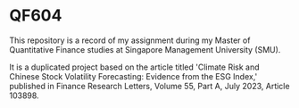 # QF604

This repository is a record of my assignment during my Master of Quantitative Finance studies at Singapore Management University (SMU).

It is a duplicated project based on the article titled 'Climate Risk and Chinese Stock Volatility Forecasting: Evidence from the ESG Index,' published in Finance Research Letters, Volume 55, Part A, July 2023, Article 103898.
